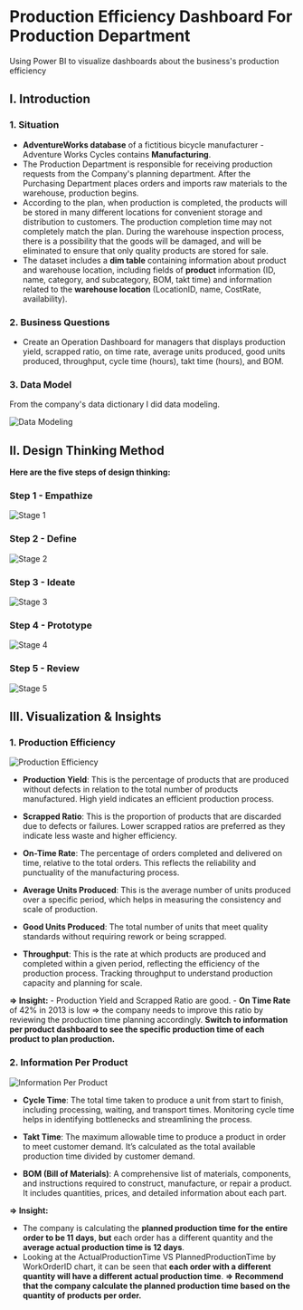 # Production Efficiency Dashboard For Production Department
Using Power BI to visualize dashboards about the business's production efficiency 

## **I. Introduction**

### **1. Situation**

- **AdventureWorks database** of a fictitious bicycle manufacturer - Adventure Works Cycles contains **Manufacturing**.
- The Production Department is responsible for receiving production requests from the Company's planning department. After the Purchasing Department places orders and imports raw materials to the warehouse, production begins.
- According to the plan, when production is completed, the products will be stored in many different locations for convenient storage and distribution to customers. The production completion time may not completely match the plan. During the warehouse inspection process, there is a possibility that the goods will be damaged, and will be eliminated to ensure that only quality products are stored for sale.
- The dataset includes a **dim table** containing information about product and warehouse location, including fields of **product** information (ID, name, category, and subcategory, BOM, takt time) and information related to the **warehouse location** (LocationID, name, CostRate, availability).

### **2. Business Questions**

- Create an Operation Dashboard for managers that displays production yield, scrapped ratio, on time rate, average units produced, good units produced, throughput, cycle time (hours), takt time (hours), and BOM.

### **3. Data Model**

From the company's data dictionary I did data modeling.

![Data Modeling](https://github.com/user-attachments/assets/a9861a44-640a-4ac6-b192-960ced3f8fca)

## **II. Design Thinking Method**

**Here are the five steps of design thinking:**

### **Step 1 - Empathize**

![Stage 1](https://github.com/user-attachments/assets/2f444ce7-7165-41ee-be5e-e0ad7501d264)

### **Step 2 - Define**

![Stage 2](https://github.com/user-attachments/assets/21686fd1-846b-4d71-9482-782f304f3f6c)

### **Step 3 - Ideate**

![Stage 3](https://github.com/user-attachments/assets/3c330a87-3b64-4aae-870d-eba00034f760)

### **Step 4 - Prototype**

![Stage 4](https://github.com/user-attachments/assets/2a5b3453-1d2e-425a-9aa4-256b1a1caf00)

### **Step 5 - Review**

![Stage 5](https://github.com/user-attachments/assets/1073f2d1-a8fd-4537-a8c8-d9282d639796)

## **III. Visualization & Insights**
### **1. Production Efficiency**

![Production Efficiency](https://github.com/user-attachments/assets/a2aadc69-1ab2-4b8b-b5ac-a88be139b892)

- **Production Yield**: This is the percentage of products that are produced without defects in relation to the total number of products manufactured. High yield indicates an efficient production process.

- **Scrapped Ratio**: This is the proportion of products that are discarded due to defects or failures. Lower scrapped ratios are preferred as they indicate less waste and higher efficiency.

- **On-Time Rate**: The percentage of orders completed and delivered on time, relative to the total orders. This reflects the reliability and punctuality of the manufacturing process.

- **Average Units Produced**: This is the average number of units produced over a specific period, which helps in measuring the consistency and scale of production.

- **Good Units Produced**: The total number of units that meet quality standards without requiring rework or being scrapped.

- **Throughput**: This is the rate at which products are produced and completed within a given period, reflecting the efficiency of the production process. Tracking throughput to understand production capacity and planning for scale. 

**=> Insight:**
    - Production Yield and Scrapped Ratio are good.
    - **On Time Rate** of 42% in 2013 is low => the company needs to improve this ratio by reviewing the production time planning accordingly. **Switch to information per product dashboard to see the specific production time of each product to plan production.**

### **2. Information Per Product**

![Information Per Product](https://github.com/user-attachments/assets/d7821f97-45eb-44d3-b4b0-1b817a757bf8)

- **Cycle Time**: The total time taken to produce a unit from start to finish, including processing, waiting, and transport times. Monitoring cycle time helps in identifying bottlenecks and streamlining the process. 

- **Takt Time**: The maximum allowable time to produce a product in order to meet customer demand. It’s calculated as the total available production time divided by customer demand.

- **BOM (Bill of Materials)**: A comprehensive list of materials, components, and instructions required to construct, manufacture, or repair a product. It includes quantities, prices, and detailed information about each part.

**=> Insight:**
   - The company is calculating the **planned production time for the entire order to be 11 days**, **but** each order has a different quantity and the **average actual production time is 12 days**.
   - Looking at the ActualProductionTime VS PlannedProductionTime by WorkOrderID chart, it can be seen that **each order with a different quantity will have a different actual production time**.
**=> Recommend that the company calculate the planned production time based on the quantity of products per order.**

